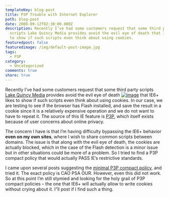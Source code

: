 ```yaml
---
templateKey: blog-post
title: P3P Trouble with Internet Explorer
path: blog-post
date: 2008-09-12T02:30:00.000Z
description: Recently I’ve had some customers request that some third party
  scripts Lake Quincy Media provides avoid the evil eye of death that IE6+ likes
  to show if such scripts even think about using cookies.
featuredpost: false
featuredimage: /img/default-post-image.jpg
tags:
  - P3P
category:
  - Uncategorized
comments: true
share: true
---
```

Recently I’ve had some customers request that some third party scripts [Lake Quincy Media](http://lakequincy.com/) provides avoid the evil eye of death [![image](https://stevesmithblog.com/files/media/image/WindowsLiveWriter/P3PTroublewithInternetExplorer_46D/image_thumb.png)](http://stevesmithblog.com/files/media/image/WindowsLiveWriter/P3PTroublewithInternetExplorer_46D/image_2.png) that IE6+ likes to show if such scripts even think about using cookies. In our case, we are testing to see if the browser has Flash installed, and save the result in a cookie since it is a relatively expensive operation and we do not want to have to repeat it. The source of this IE feature is [P3P](http://en.wikipedia.org/wiki/P3P), which itself exists because of user concerns about online privacy.

The concern I have is that I’m having difficulty bypassing the IE6+ behavior **even on my own sites**, where I wish to share common scripts between domains. The issue is that along with the evil eye of death, the cookies are actually blocked, which in the case of the Flash detection is a minor issue but in other situations could be more of a problem. So I tried to find a P3P compact policy that would actually PASS IE’s restrictive standards.

I came upon several posts suggesting the [minimal P3P compact policy](http://blog.sweetxml.org/2007/10/minimal-p3p-compact-policy-suggestion.html), and tried it. The exact policy is CAO PSA OUR. However, even this did not work. So at this point I’m still stymied and looking for the holy grail of P3P compact policies – the one that IE6+ will actually allow to write cookies without crying about it. I”ll post if I find such a thing.